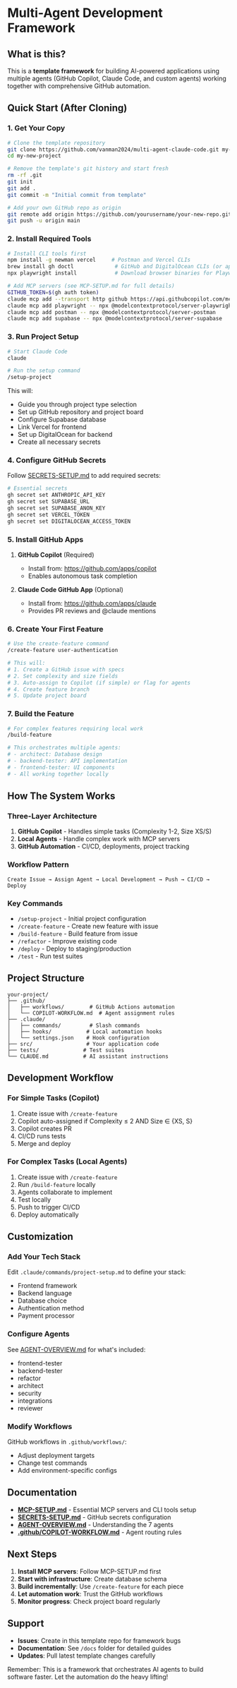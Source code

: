 # Multi-Agent Development Framework

## What is this?

This is a **template framework** for building AI-powered applications using multiple agents (GitHub Copilot, Claude Code, and custom agents) working together with comprehensive GitHub automation.

## Quick Start (After Cloning)

### 1. Get Your Copy

```bash
# Clone the template repository
git clone https://github.com/vanman2024/multi-agent-claude-code.git my-new-project
cd my-new-project

# Remove the template's git history and start fresh
rm -rf .git
git init
git add .
git commit -m "Initial commit from template"

# Add your own GitHub repo as origin
git remote add origin https://github.com/yourusername/your-new-repo.git
git push -u origin main
```

### 2. Install Required Tools

```bash
# Install CLI tools first
npm install -g newman vercel     # Postman and Vercel CLIs
brew install gh doctl             # GitHub and DigitalOcean CLIs (or apt install)
npx playwright install            # Download browser binaries for Playwright

# Add MCP servers (see MCP-SETUP.md for full details)
GITHUB_TOKEN=$(gh auth token)
claude mcp add --transport http github https://api.githubcopilot.com/mcp -H "Authorization: Bearer $GITHUB_TOKEN"
claude mcp add playwright -- npx @modelcontextprotocol/server-playwright
claude mcp add postman -- npx @modelcontextprotocol/server-postman
claude mcp add supabase -- npx @modelcontextprotocol/server-supabase
```

### 3. Run Project Setup

```bash
# Start Claude Code
claude

# Run the setup command
/setup-project
```

This will:
- Guide you through project type selection
- Set up GitHub repository and project board
- Configure Supabase database
- Link Vercel for frontend
- Set up DigitalOcean for backend
- Create all necessary secrets

### 4. Configure GitHub Secrets

Follow [SECRETS-SETUP.md](./SECRETS-SETUP.md) to add required secrets:

```bash
# Essential secrets
gh secret set ANTHROPIC_API_KEY
gh secret set SUPABASE_URL
gh secret set SUPABASE_ANON_KEY
gh secret set VERCEL_TOKEN
gh secret set DIGITALOCEAN_ACCESS_TOKEN
```

### 5. Install GitHub Apps

1. **GitHub Copilot** (Required)
   - Install from: https://github.com/apps/copilot
   - Enables autonomous task completion

2. **Claude Code GitHub App** (Optional)
   - Install from: https://github.com/apps/claude
   - Provides PR reviews and @claude mentions

### 6. Create Your First Feature

```bash
# Use the create-feature command
/create-feature user-authentication

# This will:
# 1. Create a GitHub issue with specs
# 2. Set complexity and size fields
# 3. Auto-assign to Copilot (if simple) or flag for agents
# 4. Create feature branch
# 5. Update project board
```

### 7. Build the Feature

```bash
# For complex features requiring local work
/build-feature

# This orchestrates multiple agents:
# - architect: Database design
# - backend-tester: API implementation
# - frontend-tester: UI components
# - All working together locally
```

## How The System Works

### Three-Layer Architecture

1. **GitHub Copilot** - Handles simple tasks (Complexity 1-2, Size XS/S)
2. **Local Agents** - Handle complex work with MCP servers
3. **GitHub Automation** - CI/CD, deployments, project tracking

### Workflow Pattern

```
Create Issue → Assign Agent → Local Development → Push → CI/CD → Deploy
```

### Key Commands

- `/setup-project` - Initial project configuration
- `/create-feature` - Create new feature with issue
- `/build-feature` - Build feature from issue
- `/refactor` - Improve existing code
- `/deploy` - Deploy to staging/production
- `/test` - Run test suites

## Project Structure

```
your-project/
├── .github/
│   ├── workflows/        # GitHub Actions automation
│   └── COPILOT-WORKFLOW.md  # Agent assignment rules
├── .claude/
│   ├── commands/         # Slash commands
│   ├── hooks/           # Local automation hooks
│   └── settings.json    # Hook configuration
├── src/                 # Your application code
├── tests/              # Test suites
└── CLAUDE.md           # AI assistant instructions
```

## Development Workflow

### For Simple Tasks (Copilot)
1. Create issue with `/create-feature`
2. Copilot auto-assigned if Complexity ≤ 2 AND Size ∈ {XS, S}
3. Copilot creates PR
4. CI/CD runs tests
5. Merge and deploy

### For Complex Tasks (Local Agents)
1. Create issue with `/create-feature`
2. Run `/build-feature` locally
3. Agents collaborate to implement
4. Test locally
5. Push to trigger CI/CD
6. Deploy automatically

## Customization

### Add Your Tech Stack

Edit `.claude/commands/project-setup.md` to define your stack:
- Frontend framework
- Backend language
- Database choice
- Authentication method
- Payment processor

### Configure Agents

See [AGENT-OVERVIEW.md](./AGENT-OVERVIEW.md) for what's included:
- frontend-tester
- backend-tester
- refactor
- architect
- security
- integrations
- reviewer

### Modify Workflows

GitHub workflows in `.github/workflows/`:
- Adjust deployment targets
- Change test commands
- Add environment-specific configs

## Documentation

- **[MCP-SETUP.md](./MCP-SETUP.md)** - Essential MCP servers and CLI tools setup
- **[SECRETS-SETUP.md](./SECRETS-SETUP.md)** - GitHub secrets configuration
- **[AGENT-OVERVIEW.md](./AGENT-OVERVIEW.md)** - Understanding the 7 agents
- **[.github/COPILOT-WORKFLOW.md](./.github/COPILOT-WORKFLOW.md)** - Agent routing rules

## Next Steps

1. **Install MCP servers**: Follow MCP-SETUP.md first
2. **Start with infrastructure**: Create database schema
3. **Build incrementally**: Use `/create-feature` for each piece
4. **Let automation work**: Trust the GitHub workflows
5. **Monitor progress**: Check project board regularly

## Support

- **Issues**: Create in this template repo for framework bugs
- **Documentation**: See `/docs` folder for detailed guides
- **Updates**: Pull latest template changes carefully

Remember: This is a framework that orchestrates AI agents to build software faster. Let the automation do the heavy lifting!